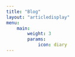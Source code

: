 ```yaml
---
title: "Blog"
layout: "articledisplay"
menu:
    main:
        weight: 3
        params:
            icon: diary
---
```

